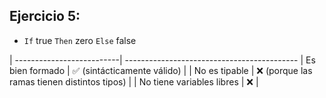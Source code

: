 ## Ejercicio 5:
- `If` true `Then` zero `Else` false

| --------------------------| -------------------------------------------
| Es bien formado           | ✅ (sintácticamente válido)                  |
| No es tipable             | ❌ (porque las ramas tienen distintos tipos) |
| No tiene variables libres | ❌                                           |
